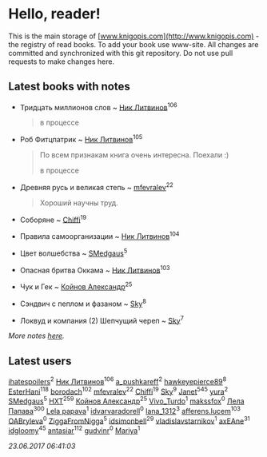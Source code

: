 # Hello, reader!
This is the main storage of [www.knigopis.com](http://www.knigopis.com) - the registry of read books.
To add your book use www-site. All changes are committed and synchronized with this git repository.
Do not use pull requests to make changes here.


## Latest books with notes
* Тридцать миллионов слов ~ [Ник Литвинов](users/241/241974816-vkontakte)<sup>106</sup>
    > в процессе

* Роб Фитцпатрик ~ [Ник Литвинов](users/241/241974816-vkontakte)<sup>105</sup>
    > По всем признакам книга очень интересна. Поехали :)
    > 
    > в процессе

* Древняя русь и великая степь ~ [mfevralev](users/140/140966150-vkontakte)<sup>22</sup>
    > Хороший научны труд.

* Соборяне ~ [Chiffi](users/105/105831994080785626680-google)<sup>19</sup>

* Правила самоорганизации ~ [Ник Литвинов](users/241/241974816-vkontakte)<sup>104</sup>

* Цвет волшебства ~ [SMedgaus](users/162/162444669-vkontakte)<sup>5</sup>

* Опасная бритва Оккама ~ [Ник Литвинов](users/241/241974816-vkontakte)<sup>103</sup>

* Чук и Гек ~ [Койнов Александр](users/414/414040473-vkontakte)<sup>25</sup>

* Сэндвич с пеплом и фазаном ~ [Sky](users/118/118049897850017649660-google)<sup>8</sup>

* Локвуд и компания (2) Шепчущий череп ~ [Sky](users/118/118049897850017649660-google)<sup>7</sup>


_More notes [here](latest_books_with_notes.md)._


## Latest users
[ihatespoilers](users/638/63898155-vkontakte)<sup>2</sup> 
[Ник Литвинов](users/241/241974816-vkontakte)<sup>106</sup> 
[a_pushkareff](users/309/3092108195-twitter)<sup>2</sup> 
[hawkeyepierce89](users/317/317314037-vkontakte)<sup>8</sup> 
[EsterHani](users/305/30558181-vkontakte)<sup>118</sup> 
[borodach](users/157/15706320-vkontakte)<sup>102</sup> 
[mfevralev](users/140/140966150-vkontakte)<sup>22</sup> 
[Chiffi](users/105/105831994080785626680-google)<sup>19</sup> 
[Sky](users/118/118049897850017649660-google)<sup>9</sup> 
[Janet](users/108/108113656204404967440-google)<sup>545</sup> 
[yura](users/816/816552068523262-facebook)<sup>2</sup> 
[SMedgaus](users/162/162444669-vkontakte)<sup>5</sup> 
[HXT](users/100/100002563462782-facebook)<sup>259</sup> 
[Койнов Александр](users/414/414040473-vkontakte)<sup>25</sup> 
[Vivo_Turdo](users/115/115154203761453486437-google)<sup>1</sup> 
[makssfox](users/239/239513704-yandex)<sup>0</sup> 
[Лела Папава](users/761/76187635-vkontakte)<sup>300</sup> 
[Lela papava](users/281/281023294-vkontakte)<sup>1</sup> 
[idvarvaradorell](users/385/385280558-vkontakte)<sup>0</sup> 
[lana_1312](users/460/4609218-vkontakte)<sup>3</sup> 
[afferens.lucem](users/196/196071655-vkontakte)<sup>103</sup> 
[OABryleva](users/117/117066050609750163659-google)<sup>0</sup> 
[ZiggaFromNigga](users/114/114398174831177070999-google)<sup>5</sup> 
[idsimonbell](users/380/380554090-vkontakte)<sup>29</sup> 
[vladislavstarnikov](users/318/318594181-vkontakte)<sup>1</sup> 
[axEAne](users/108/108286448861674023181-google)<sup>31</sup> 
[idgloomy](users/871/87187820-vkontakte)<sup>45</sup> 
[antasiar](users/688/68827372-vkontakte)<sup>112</sup> 
[gudvinr](users/108/108740102521248876385-google)<sup>0</sup> 
[Mariya](users/171/17119404-vkontakte)<sup>1</sup> 


_23.06.2017 06:41:03_
